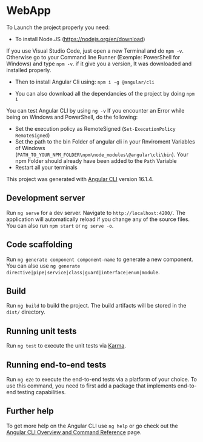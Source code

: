 # WebApp

To Launch the project properly you need:

- To install Node.JS (https://nodejs.org/en/download)

If you use Visual Studio Code, just open a new Terminal and do `npm -v`.
Otherwise go to your Command line Runner (Exemple: PowerShell for Windows) and type `npm -v`.
if it give you a version, It was downloaded and installed properly.

- Then to install Angular Cli using: `npm i -g @angular/cli`

- You can also download all the dependancies of the project by doing `npm i`

You can test Angular CLI by using `ng -v`
If you encounter an Error while being on Windows and PowerShell, do the following:
- Set the execution policy as RemoteSigned (`Set-ExecutionPolicy RemoteSigned`)
- Set the path to the bin Folder of angular cli in your Rnviroment Variables of Windows (`PATH_TO_YOUR_NPM_FOLDER\npm\node_modules\@angular\cli\bin`). Your npm Folder should already have been added to the `Path` Variable
- Restart all your terminals

This project was generated with [Angular CLI](https://github.com/angular/angular-cli) version 16.1.4.

## Development server

Run `ng serve` for a dev server. Navigate to `http://localhost:4200/`. The application will automatically reload if you change any of the source files.
You can also run `npm start` or `ng serve -o`.

## Code scaffolding

Run `ng generate component component-name` to generate a new component. You can also use `ng generate directive|pipe|service|class|guard|interface|enum|module`.

## Build

Run `ng build` to build the project. The build artifacts will be stored in the `dist/` directory.

## Running unit tests

Run `ng test` to execute the unit tests via [Karma](https://karma-runner.github.io).

## Running end-to-end tests

Run `ng e2e` to execute the end-to-end tests via a platform of your choice. To use this command, you need to first add a package that implements end-to-end testing capabilities.

## Further help

To get more help on the Angular CLI use `ng help` or go check out the [Angular CLI Overview and Command Reference](https://angular.io/cli) page.
